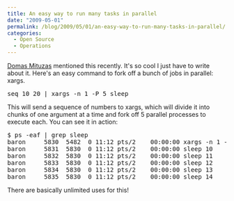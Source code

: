 ```yaml
---
title: An easy way to run many tasks in parallel
date: "2009-05-01"
permalink: /blog/2009/05/01/an-easy-way-to-run-many-tasks-in-parallel/
categories:
  - Open Source
  - Operations
---
```

[Domas Mituzas][1] mentioned this recently. It's so cool I just have to write about it. Here's an easy command to fork off a bunch of jobs in parallel: xargs.

<pre>seq 10 20 | xargs -n 1 -P 5 sleep</pre>

This will send a sequence of numbers to xargs, which will divide it into chunks of one argument at a time and fork off 5 parallel processes to execute each. You can see it in action:

<pre>$ ps -eaf | grep sleep
baron     5830  5482  0 11:12 pts/2    00:00:00 xargs -n 1 -P 5 sleep
baron     5831  5830  0 11:12 pts/2    00:00:00 sleep 10
baron     5832  5830  0 11:12 pts/2    00:00:00 sleep 11
baron     5833  5830  0 11:12 pts/2    00:00:00 sleep 12
baron     5834  5830  0 11:12 pts/2    00:00:00 sleep 13
baron     5835  5830  0 11:12 pts/2    00:00:00 sleep 14
</pre>

There are basically unlimited uses for this!

 [1]: http://dammit.lt/
